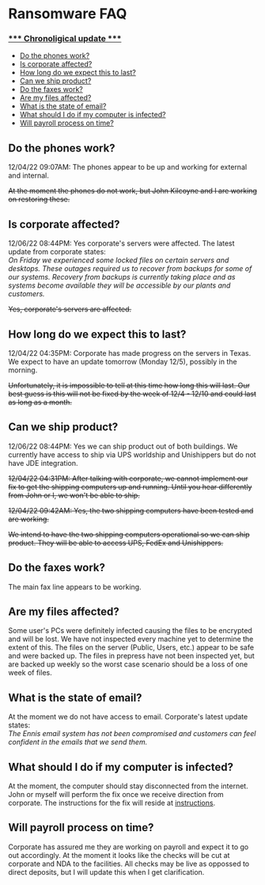 # Ransomware FAQ

### [*** Chronoligical update ***](/chronological-update/README.md)

- [Do the phones work?](#do-the-phones-work)
- [Is corporate affected?](#is-corporate-affected)
- [How long do we expect this to last?](#how-long-do-we-expect-this-to-last)
- [Can we ship product?](#can-we-ship-product)
- [Do the faxes work?](#do-the-faxes-work)
- [Are my files affected?](#are-my-files-affected)
- [What is the state of email?](#what-is-the-state-of-email)
- [What should I do if my computer is infected?](#what-should-i-do-if-my-computer-is-infected)
- [Will payroll process on time?](#will-payroll-process-on-time)

## Do the phones work?
12/04/22 09:07AM: The phones appear to be up and working for external and internal.

~~At the moment the phones do not work, but John Kilcoyne and I are working on restoring these.~~

## Is corporate affected?
12/06/22 08:44PM: Yes corporate's servers were affected.  The latest update from corporate states:<br />
*On Friday we experienced some locked files on certain servers and desktops.  These outages required us to recover from backups for some of our systems.  Recovery from backups is currently taking place and as systems become available they will be accessible by our plants and customers.*

~~Yes, corporate's servers are affected.~~

## How long do we expect this to last?
12/04/22 04:35PM: Corporate has made progress on the servers in Texas.  We expect to have an update tomorrow (Monday 12/5), possibly in the morning.

~~Unfortunately, it is impossible to tell at this time how long this will last.  Our best guess is this will not be fixed by the week of 12/4 - 12/10 and could last as long as a month.~~

## Can we ship product?
12/06/22 08:44PM: Yes we can ship product out of both buildings.  We currently have access to ship via UPS worldship and Unishippers but do not have JDE integration.

~~12/04/22 04:31PM: After talking with corporate, we cannot implement our fix to get the shipping computers up and running.  Until you hear differently from John or I, we won't be able to ship.~~

~~12/04/22 09:42AM: Yes, the two shipping computers have been tested and are working.~~

~~We intend to have the two shipping computers operational so we can ship product.  They will be able to access UPS, FedEx and Unishippers.~~

## Do the faxes work?
The main fax line appears to be working.

## Are my files affected?
Some user's PCs were definitely infected causing the files to be encrypted and will be lost.  We have not inspected every machine yet to determine the extent of this.  The files on the server (Public, Users, etc.) appear to be safe and were backed up.  The files in prepress have not been inspected yet, but are backed up weekly so the worst case scenario should be a loss of one week of files.

## What is the state of email?
At the moment we do not have access to email.  Corporate's latest update states:<br />
*The Ennis email system has not been compromised and customers can feel confident in the emails that we send them.*

## What should I do if my computer is infected?
At the moment, the computer should stay disconnected from the internet.  John or myself will perform the fix once we receive direction from corporate.  The instructions for the fix will reside at [instructions](/infected-instructions/README.md).

## Will payroll process on time?
Corporate has assured me they are working on payroll and expect it to go out accordingly.  At the moment it looks like the checks will be cut at corporate and NDA to the facilities.  All checks may be live as oppossed to direct deposits, but I will update this when I get clarification.
